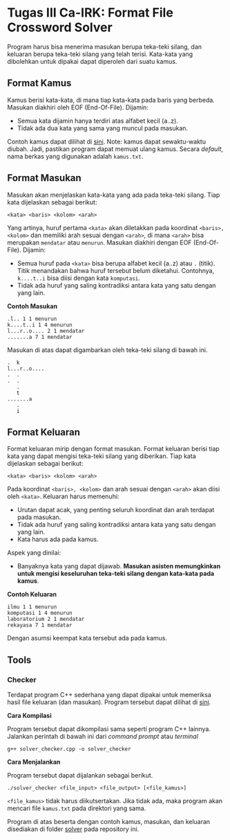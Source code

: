 # Tugas III Ca-IRK: Format File Crossword Solver

Program harus bisa menerima masukan berupa teka-teki silang, dan keluaran berupa teka-teki silang yang telah terisi. Kata-kata yang dibolehkan untuk dipakai dapat diperoleh dari suatu kamus.

## Format Kamus

Kamus berisi kata-kata, di mana tiap kata-kata pada baris yang berbeda. Masukan diakhiri oleh EOF (End-Of-File). Dijamin:

- Semua kata dijamin hanya terdiri atas alfabet kecil (a..z).
- Tidak ada dua kata yang sama yang muncul pada masukan.

Contoh kamus dapat dilihat di [sini](https://github.com/azaky/tugas3-ca-irk/blob/master/solver/kamus.txt). Note: kamus dapat sewaktu-waktu diubah. Jadi, pastikan program dapat memuat ulang kamus. Secara *default*, nama berkas yang digunakan adalah `kamus.txt`.

## Format Masukan

Masukan akan menjelaskan kata-kata yang ada pada teka-teki silang. Tiap kata dijelaskan sebagai berikut:

	<kata> <baris> <kolom> <arah>

Yang artinya, huruf pertama `<kata>` akan diletakkan pada koordinat `<baris>, <kolom>` dan memiliki arah sesuai dengan `<arah>`, di mana `<arah>` bisa merupakan `mendatar` atau `menurun`. Masukan diakhiri dengan EOF (End-Of-File). Dijamin:

- Semua huruf pada `<kata>` bisa berupa alfabet kecil (a..z) atau `.` (titik). Titik menandakan bahwa huruf tersebut belum diketahui. Contohnya, `k....t..i` bisa diisi dengan kata `komputasi`.
- Tidak ada huruf yang saling kontradiksi antara kata yang satu dengan yang lain.

**Contoh Masukan**

	.l.. 1 1 menurun
	k....t..i 1 4 menurun
	l...r..o.... 2 1 mendatar
	.......a 7 1 mendatar

Masukan di atas dapat digambarkan oleh teka-teki silang di bawah ini.

	.  k
	l...r..o....
	.  .
	.  .
       .
       t
    .......a
       .
       i

## Format Keluaran

Format keluaran mirip dengan format masukan. Format keluaran berisi tiap kata yang dapat mengisi teka-teki silang yang diberikan. Tiap kata dijelaskan sebagai berikut:

	<kata> <baris> <kolom> <arah>

Pada koordinat `<baris>, <kolom>` dan arah sesuai dengan `<arah>` akan diisi oleh `<kata>`. Keluaran harus memenuhi:

- Urutan dapat acak, yang penting seluruh koordinat dan arah terdapat pada masukan.
- Tidak ada huruf yang saling kontradiksi antara kata yang satu dengan yang lain.
- Kata harus ada pada kamus.

Aspek yang dinilai:

- Banyaknya kata yang dapat dijawab. **Masukan asisten memungkinkan untuk mengisi keseluruhan teka-teki silang dengan kata-kata pada kamus**.

**Contoh Keluaran**

	ilmu 1 1 menurun
	komputasi 1 4 menurun
	laboratorium 2 1 mendatar
	rekayasa 7 1 mendatar

Dengan asumsi keempat kata tersebut ada pada kamus.

## Tools

### Checker

Terdapat program C++ sederhana yang dapat dipakai untuk memeriksa hasil file keluaran (dan masukan). Program tersebut dapat dilihat di [sini](https://github.com/azaky/tugas3-ca-irk/blob/master/solver/solver_checker.cpp).

**Cara Kompilasi**

Program tersebut dapat dikompilasi sama seperti program C++ lainnya. Jalankan perintah di bawah ini dari *command prompt* atau *terminal*

	g++ solver_checker.cpp -o solver_checker

**Cara Menjalankan**

Program tersebut dapat dijalankan sebagai berikut.

	./solver_checker <file_input> <file_output> [<file_kamus>]

`<file_kamus>` tidak harus diikutsertakan. Jika tidak ada, maka program akan mencari file `kamus.txt` pada direktori yang sama.

Program di atas beserta dengan contoh kamus, masukan, dan keluaran disediakan di folder [solver](https://github.com/azaky/tugas3-ca-irk/blob/master/solver) pada repository ini.